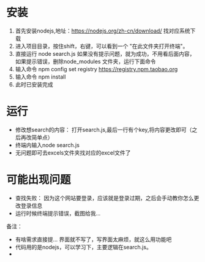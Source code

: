 # 安装

1. 首先安装nodejs,地址：https://nodejs.org/zh-cn/download/ 找对应系统下载
2. 进入项目目录，按住shift，右键，可以看到一个 "在此文件夹打开终端"。
3. 直接运行 node search.js 如果没有提示问题，就为成功，不用看后面内容，如果提示错误，删除node_modules 文件夹，运行下面命令
3. 输入命令 npm config set registry https://registry.npm.taobao.org
3. 输入命令 npm install
4. 此时已安装完成




# 运行

* 修改想search的内容： 打开search.js,最后一行有个key,将内容更改即可（之后再改简单点）
* 终端内输入node search.js
* 无问题即可去excels文件夹找对应的excel文件了



# 可能出现问题

* 查找失败： 因为这个网站要登录，应该就是登录过期，之后会手动教你怎么更改登录信息
* 运行时候终端提示错误，截图给我...



备注：
* 有啥需求直接提... 界面就不写了，写界面太麻烦，就这么用功能吧
* 代码用的是nodejs，可以学习下，主要逻辑在search.js。
* 
